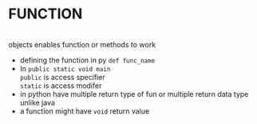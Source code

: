 # FUNCTION

<br>objects enables function or methods to work 

- defining the function in py
```def func_name``` <br>
-  In ```public static void main```<br>
  ```public``` is access specifier<br>
```static``` is access modifer
- in python have multiple return type of fun or multiple return data type unlike java
- a function might have ```void``` return value
